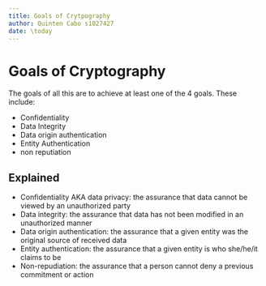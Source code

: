```yaml
---
title: Goals of Crytpography 
author: Quinten Cabo s1027427
date: \today
---
```


# Goals of Cryptography 

The goals of all this are to achieve at least one of the 4 goals. These include:

- Confidentiality 
- Data Integrity 
- Data origin authentication  
- Entity Authentication 
- non reputiation

## Explained 
- Confidentiality AKA data privacy: the assurance that data cannot be
viewed by an unauthorized party
- Data integrity: the assurance that data has not been modified in an
unauthorized manner
- Data origin authentication: the assurance that a given entity was
the original source of received data
- Entity authentication: the assurance that a given entity is who
she/he/it claims to be
- Non-repudiation: the assurance that a person cannot deny a
previous commitment or action

